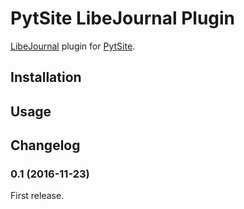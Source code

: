# PytSite LibeJournal Plugin

[LibeJournal](https://livejournal.com) plugin for [PytSite](https://pytsite.xyz).


## Installation


## Usage


## Changelog

### 0.1 (2016-11-23)
First release.
